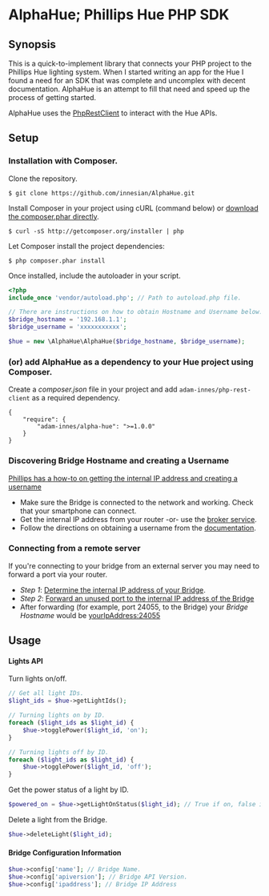 # AlphaHue; Phillips Hue PHP SDK
## Synopsis
This is a quick-to-implement library that connects your PHP project to the Phillips Hue lighting system. When I started writing an app for the Hue I found a need for an SDK that was complete and uncomplex with decent documentation. AlphaHue is an attempt to fill that need and speed up the process of getting started.

AlphaHue uses the [PhpRestClient](https://github.com/innesian/PhpRestClient) to interact with the Hue APIs.
## Setup
### Installation with Composer.
Clone the repository.
```
$ git clone https://github.com/innesian/AlphaHue.git
```
Install Composer in your project using cURL (command below) or [download the composer.phar directly](http://getcomposer.org/composer.phar).
```
$ curl -sS http://getcomposer.org/installer | php
```
Let Composer install the project dependencies:
```
$ php composer.phar install
```
Once installed, include the autoloader in your script.
```php
<?php
include_once 'vendor/autoload.php'; // Path to autoload.php file.

// There are instructions on how to obtain Hostname and Username below.
$bridge_hostname = '192.168.1.1';
$bridge_username = 'xxxxxxxxxxx';

$hue = new \AlphaHue\AlphaHue($bridge_hostname, $bridge_username);
```
### (or) add AlphaHue as a dependency to your Hue project using Composer.
Create a *composer.json* file in your project and add `adam-innes/php-rest-client` as a required dependency.
```
{
    "require": {
        "adam-innes/alpha-hue": ">=1.0.0"
    }
}
```
### Discovering Bridge Hostname and creating a Username
[Phillips has a how-to on getting the internal IP address and creating a username](http://www.developers.meethue.com/documentation/getting-started)
* Make sure the Bridge is connected to the network and working. Check that your smartphone can connect.
* Get the internal IP address from your router -or- use the [broker service](http://www.meethue.com/api/nupnp).
* Follow the directions on obtaining a username from the [documentation](http://www.developers.meethue.com/documentation/getting-started).

### Connecting from a remote server
If you're connecting to your bridge from an external server you may need to forward a port via your router.
* *Step 1*: [Determine the internal IP address of your Bridge](http://www.meethue.com/api/nupnp).
* *Step 2*: [Forward an unused port to the internal IP address of the Bridge](https://www.noip.com/support/knowledgebase/general-port-forwarding-guide/)
* After forwarding (for example, port 24055, to the Bridge) your *Bridge Hostname* would be [yourIpAddress:24055](https://www.google.com/search?q=what+is+my+ip&oq=what+is+my+ip)

## Usage

#### Lights API
Turn lights on/off.
```php
// Get all light IDs.
$light_ids = $hue->getLightIds();

// Turning lights on by ID.
foreach ($light_ids as $light_id) {
    $hue->togglePower($light_id, 'on');
}

// Turning lights off by ID.
foreach ($light_ids as $light_id) {
    $hue->togglePower($light_id, 'off');
}
```
Get the power status of a light by ID.
```php
$powered_on = $hue->getLightOnStatus($light_id); // True if on, false if off.
```
Delete a light from the Bridge.
```php
$hue->deleteLight($light_id);
```

#### Bridge Configuration Information
```php
$hue->config['name']; // Bridge Name.
$hue->config['apiversion']; // Bridge API Version.
$hue->config['ipaddress']; // Bridge IP Address
```
#### 

